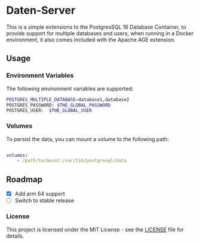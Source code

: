 # Daten-Server

This is a simple extensions to the PostgresSQL 16 Database Container, to provide support
for multiple databases and users, when running in a Docker environment, it also comes included with the Apache AGE extension.

## Usage

### Environment Variables

The following environment variables are supported:

```bash
POSTGRES_MULTIPLE_DATABASE=database1,database2
POSTGRES_PASSWORD: $THE_GLOBAL_PASSWORD
POSTGRES_USER:  $THE_GLOBAL_USER
```

### Volumes

To persist the data, you can mount a volume to the following path:

```yaml

volumes:
    - /path/to/mount:/var/lib/postgresql/data
```
## Roadmap

- [x] Add arm 64 support
- [ ] Switch to stable release

### License

This project is licensed under the MIT License - see the [LICENSE](LICENSE) file for details.
```